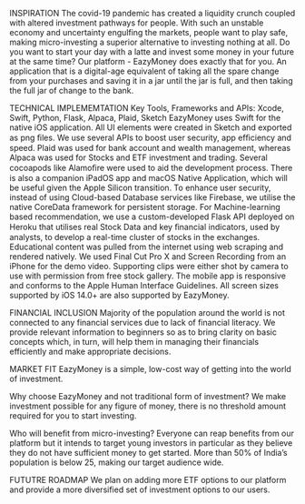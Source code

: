 INSPIRATION 
The covid-19 pandemic has created a liquidity crunch coupled with altered investment pathways for people. With such an unstable economy and uncertainty engulfing the markets, people want to play safe, making micro-investing a superior alternative to investing nothing at all.
Do you want to start your day with a latte and invest some money in your future at the same time? Our platform - EazyMoney does exactly that for you. An application that is a digital-age equivalent of taking all the spare change from your purchases and saving it in a jar until the jar is full, and then taking the full jar of change to the bank.

TECHNICAL IMPLEMEMTATION 
Key Tools, Frameworks and APIs: Xcode, Swift, Python, Flask, Alpaca, Plaid, Sketch
EazyMoney uses Swift for the native iOS application. All UI elements were created in Sketch and exported as png ﬁles. We use several APIs to boost user security, app efﬁciency and speed. Plaid was used for bank account and wealth management, whereas Alpaca was used for Stocks and ETF investment and trading. Several cocoapods like Alamoﬁre were used to aid the development process. There is also a companion iPadOS app and macOS Native Application, which will be useful given the Apple Silicon transition.
To enhance user security, instead of using Cloud-based Database services like Firebase, we utilise the native CoreData framework for persistent storage.
For Machine-learning based recommendation, we use a custom-developed Flask API deployed on Heroku that utilises real Stock Data and key ﬁnancial indicators, used by analysts, to develop a real-time cluster of stocks in the exchanges. 
Educational content was pulled from the internet using web scraping and rendered natively.
We used Final Cut Pro X and Screen Recording from an iPhone for the demo video.
Supporting clips were either shot by camera to use with permission from free stock gallery. The mobile app is responsive and conforms to the Apple Human Interface Guidelines. All screen sizes supported by iOS 14.0+ are also supported by EazyMoney.

FINANCIAL INCLUSION 
Majority of the population around the world is not connected to any financial services due to lack of financial literacy. We provide relevant information to beginners so as to bring clarity on basic concepts which, in turn, will help them in managing their financials efficiently and make appropriate decisions.  

MARKET FIT 
EazyMoney is a simple, low-cost way of getting into the world of investment. 

Why choose EazyMoney and not traditional form of investment?
We make investment possible for any figure of money, there is no threshold amount required for you to start investing. 

Who will benefit from micro-investing?
Everyone can reap benefits from our platform but it intends to target young investors in particular as they believe they do not have sufficient money to get started. More than 50% of India’s population is below 25, making our target audience wide. 

FUTUTRE ROADMAP 
We plan on adding more ETF options to our platform and provide a more diversified set of investment options to our users. 

